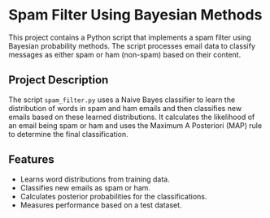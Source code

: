 # Spam Filter Using Bayesian Methods

This project contains a Python script that implements a spam filter using Bayesian probability methods. The script processes email data to classify messages as either spam or ham (non-spam) based on their content.

## Project Description

The script `spam_filter.py` uses a Naive Bayes classifier to learn the distribution of words in spam and ham emails and then classifies new emails based on these learned distributions. It calculates the likelihood of an email being spam or ham and uses the Maximum A Posteriori (MAP) rule to determine the final classification.

## Features

- Learns word distributions from training data.
- Classifies new emails as spam or ham.
- Calculates posterior probabilities for the classifications.
- Measures performance based on a test dataset.
